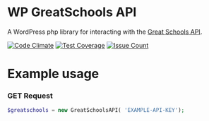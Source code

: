 # WP GreatSchools API

A WordPress php library for interacting with the [Great Schools API](http://www.greatschools.org/api/docs/schoolSearch.page).

[![Code Climate](https://codeclimate.com/github/wp-api-libraries/wp-greatschools-api/badges/gpa.svg)](https://codeclimate.com/github/wp-api-libraries/wp-greatschools-api)
[![Test Coverage](https://codeclimate.com/github/wp-api-libraries/wp-greatschools-api/badges/coverage.svg)](https://codeclimate.com/github/wp-api-libraries/wp-greatschools-api/coverage)
[![Issue Count](https://codeclimate.com/github/wp-api-libraries/wp-greatschools-api/badges/issue_count.svg)](https://codeclimate.com/github/wp-api-libraries/wp-greatschools-api)


# Example usage
### GET Request
```php
$greatschools = new GreatSchoolsAPI( 'EXAMPLE-API-KEY');
```